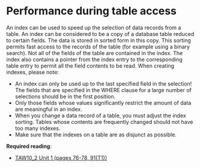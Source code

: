 # Performance during table access

An index can be used to speed up the selection of data records from a table.
An index can be considered to be a copy of a database table reduced to certain fields. The data is stored in sorted form in this copy. This sorting permits fast access to the records of the table (for example using a binary search). Not all of the fields of the table are contained in the index. The index also contains a pointer from the index entry to the corresponding table entry to permit all the field contents to be read.
When creating indexes, please note:
- An index can only be used up to the last specified field in the selection! The fields that are specified in the WHERE clause for a large number of selections should be in the first position.
- Only those fields whose values significantly restrict the amount of data are meaningful in an index.
- When you change a data record of a table, you must adjust the index sorting. Tables whose contents are frequently changed should not have too many indexes.
- Make sure that the indexes on a table are as disjunct as possible.

**Required reading**:
- [TAW10_2 Unit 1 (pages 76-78, 91(T1))](https://msggroup.sharepoint.com/:b:/r/sites/msteams_f974e3/Freigegebene%20Dokumente/General/SAP%20Summer%20School%202023/Training%20materials/TAW/TAW10_2_EN_Col92_FV_Part_NSC.pdf?csf=1&web=1&e=qJJmzd)
